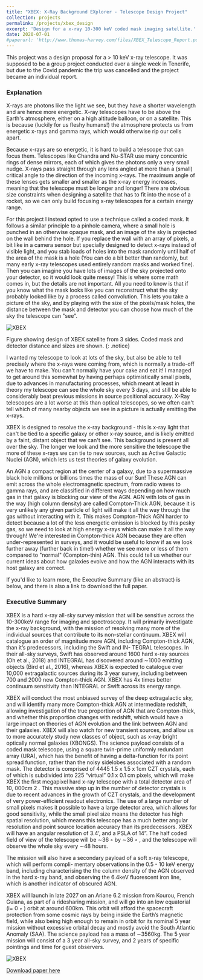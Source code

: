 ```yaml
---
title: "XBEX: X-Ray Background EXplorer - Telescope Design Project"
collection: projects
permalink: /projects/xbex_design
excerpt: 'Design for a x-ray 10-300 keV coded mask imaging satellite.'
date: 2020-07-01
#paperurl: 'http://www.thomas-harvey.com/files/XBEX_Telescope_Report.pdf'
---
```

This project was a design proposal for a > 10 keV x-ray telescope. It was supposed to be a group project conducted over a single week in Tenerife, but due to the Covid pandemic the trip was cancelled and the project became an individual report. 

<h3> Explanation </h3>
 
X-rays are photons like the light we see, but they have a shorter wavelength and are hence more energetic. X-ray telescopes have to be above the Earth's atmosphere, either on a high altitude balloon, or on a satellite. This is because (luckily for us fleshy humans!) the atmosphere protects us from energetic x-rays and gamma rays, which would otherwise rip our cells apart. 
 
Because x-rays are so energetic, it is hard to build a telescope that can focus them. Telescopes like Chandra and Nu-STAR use many concentric rings of dense mirrors, each of which gives the photons only a very small nudge. X-rays pass straight through any lens angled at more than a (small) critical angle to the direction of the incoming x-rays. The maximum angle of these lenses gets smaller and smaller as the x-ray energy increases, meaning that the telescope must be longer and longer! There are obvious size constraints when designing a satellite that has to fit into the nose of a rocket, so we can only build focusing x-ray telescopes for a certain energy range.
 
For this project I instead opted to use a technique called a coded mask. It follows a similar principle to a pinhole camera, where a small hole is punched in an otherwise opaque mask, and an image of the sky is projected on the wall behind the hole. If you replace the wall with an array of pixels, a bit like in a camera sensor but specially designed to detect x-rays instead of visible light, and you stab loads of holes into the mask randomly until half of the area of the mask is a hole (You can do a bit better than randomly, but many early x-ray telescopes used entirely random masks and worked fine). Then you can imagine you have lots of images of the sky projected onto your detector, so it would look quite messy! This is where some math comes in, but the details are not important. All you need to know is that if you know what the mask looks like you can reconstruct what the sky probably looked like by a process called convolution. This lets you take a picture of the sky, and by playing with the size of the pixels/mask holes, the distance between the mask and detector you can choose how much of the sky the telescope can "see". 
 
 ![XBEX](http://www.thomas-harvey.com/images/xbex/design.PNG)
<p> Figure showing design of XBEX satellite from 3 sides. Coded mask and detector
distance and sizes are shown.
 {: .notice} 
</p>
 
I wanted my telescope to look at lots of the sky, but also be able to tell precisely where the x-rays were coming from, which is normally a trade-off we have to make. You can't normally have your cake and eat it! I managed to get around this somewhat by having perhaps optimistically small pixels, due to advances in manufacturing processes, which meant at least in theory my telescope can see the whole sky every 3 days, and still be able to considerably beat previous missions in source positional accuracy. X-Ray telescopes are a lot worse at this than optical telescopes, so we often can't tell which of many nearby objects we see in a picture is actually emitting the x-rays.
 
XBEX is designed to resolve the x-ray background - this is x-ray light that can't be tied to a specific galaxy or other x-ray source, and is likely emitted by a faint, distant object that we can't see. This background is present all over the sky. The longer we look and the more sensitive the telescope the more of these x-rays we can tie to new sources, such as Active Galactic Nuclei (AGN), which lets us test theories of galaxy evolution. 
 
An AGN a compact region at the center of a galaxy, due to a supermassive black hole millions or billions times the mass of our Sun! These AGN can emit across the whole electromagnetic spectrum, from radio waves to gamma rays, and are classified in different ways depending on how much gas in that galaxy is blocking our view of the AGN. AGN with lots of gas in the way (high column density) are called Compton-Thick AGN, because it is very unlikely any given particle of light will make it all the way through the gas without interacting with it. This makes Compton-Thick AGN harder to detect because a lot of the less energetic emission is blocked by this pesky gas, so we need to look at high energy x-rays which can make it all the way through! We're interested in Compton-thick AGN because they are often under-represented in surveys, and it would be useful to know if as we look further away (further back in time!) whether we see more or less of them compared to "normal" (Compton-thin) AGN. This could tell us whether our current ideas about how galaxies evolve and how the AGN interacts with its host galaxy are correct.
 
 If you'd like to learn more, the Executive Summary (like an abstract) is below, and there is also a link to download the full paper. 


<h3> Executive Summary </h3>

XBEX is a hard x-ray all-sky survey mission that will be sensitive across the 10-300keV range for imaging
and spectroscopy. It will primarily investigate the x-ray background, with the mission of resolving many
more of the individual sources that contribute to its non-stellar continuum. XBEX will catalogue an order of
magnitude more AGN, including Compton-thick AGN, than it’s predecessors, including the Swift and IN-
TEGRAL telescopes. In their all-sky surveys, Swift has observed around 1600 hard x-ray sources (Oh et al.,
2018) and INTEGRAL has discovered around ∼1000 emitting objects (Bird et al., 2016), whereas XBEX
is expected to catalogue over 10,000 extragalactic sources during its 3 year survey, including between 700
and 2000 new Compton-thick AGN. XBEX has 4x times better continuum sensitivity than INTEGRAL or
Swift across its energy range.

XBEX will conduct the most unbiased survey of the deep extragalactic sky, and will identify many more
Compton-thick AGN at intermediate redshift, allowing investigation of the true proportion of AGN that
are Compton-thick, and whether this proportion changes with redshift, which would have a large impact
on theories of AGN evolution and the link between AGN and their galaxies. XBEX will also watch for
new transient sources, and allow us to more accurately study new classes of object, such as x-ray bright
optically normal galaxies (XBONGS). The science payload consists of a coded mask telescope, using a
square twin-prime uniformly redundant array (URA), which has the benefit of having a delta-function for
its point spread function, rather than the noisy sidelobes associated with a random mask. The detector is
comprised of 4445 1.5 x 1.5 x 1cm CZT crystals, each of which is subdivided into 225 “virtual” 0.1 x 0.1
cm pixels, which will make XBEX the first megapixel hard x-ray telescope with a total detector area of
10, 000cm 2 . This massive step up in the number of detector crystals is due to recent advances in the growth
of CZT crystals, and the development of very power-efficient readout electronics. The use of a large number
of small pixels makes it possible to have a large detector area, which allows for good sensitivity, while the
small pixel size means the detector has high spatial resolution, which means this telescope has a much better
angular resolution and point source location accuracy than its predecessors. XBEX will have an angular
resolution of 3.4’, and a PSLA of 14”. The half coded field of view of the telescope will be ∼36 ◦ by ∼36 ◦ ,
and the telescope will observe the whole sky every ∼48 hours.

The mission will also have a secondary payload of a soft x-ray telescope, which will perform compli-
mentary observations in the 0.5 - 10 keV energy band, including characterising the the column density of
the AGN observed in the hard x-ray band, and observing the 6.4keV fluorescent iron line, which is another
indicator of obscured AGN.

XBEX will launch in late 2027 on an Ariane 6.2 mission from Kourou, French Guiana, as part of a
ridesharing mission, and will go into an low equatorial (i= 0 ◦ ) orbit at around 600km. This orbit will afford
the spacecraft protection from some cosmic rays by being inside the Earth’s magnetic field, while also being
high enough to remain in orbit for its nominal 5 year mission without excessive orbital decay and mostly
avoid the South Atlantic Anomaly (SAA). The science payload has a mass of ∼3560kg. The 5 year mission
will consist of a 3 year all-sky survey, and 2 years of specific pointings and time for guest observers.

![XBEX](http://www.thomas-harvey.com/images/xbex/tsCompare.png)

[Download paper here](http://www.thomas-harvey.com/files/XBEX_Telescope_Report.pdf)

